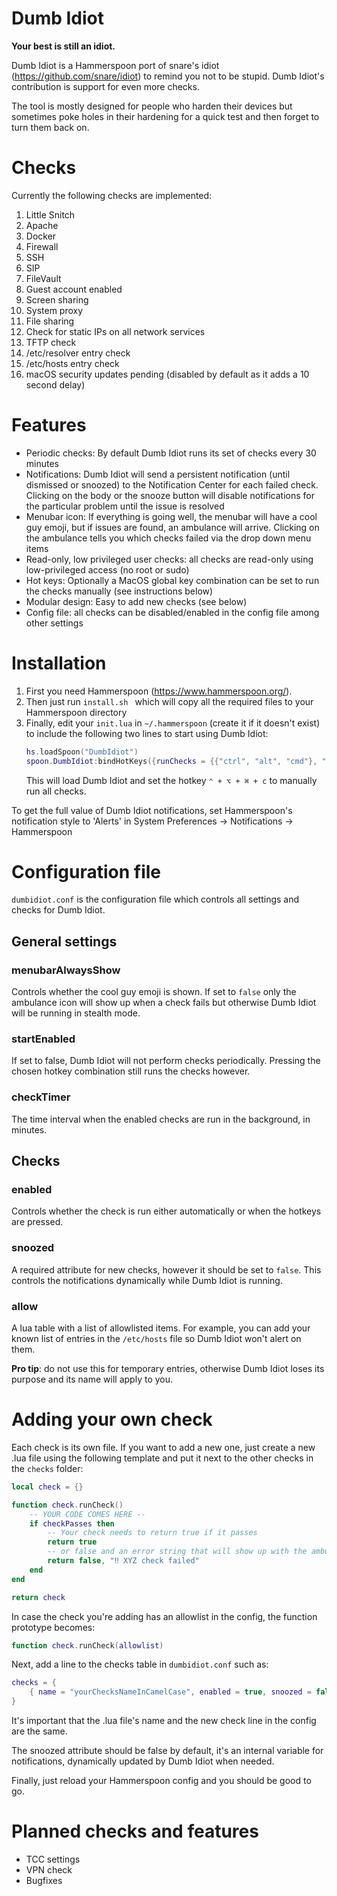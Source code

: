# Dumb Idiot
**Your best is still an idiot.**

Dumb Idiot is a Hammerspoon port of snare's idiot (https://github.com/snare/idiot) to remind you not to be stupid. Dumb Idiot's contribution is support for even more checks.

The tool is mostly designed for people who harden their devices but sometimes poke holes in their hardening for a quick test and then forget to turn them back on. 

# Checks 
Currently the following checks are implemented:
1. Little Snitch
2. Apache
3. Docker
4. Firewall
5. SSH
6. SIP
7. FileVault
8. Guest account enabled
9. Screen sharing
10. System proxy
11. File sharing
12. Check for static IPs on all network services
13. TFTP check
14. /etc/resolver entry check
15. /etc/hosts entry check
16. macOS security updates pending (disabled by default as it adds a 10 second delay)

# Features
- Periodic checks: By default Dumb Idiot runs its set of checks every 30 minutes
- Notifications: Dumb Idiot will send a persistent notification (until dismissed or snoozed) to the Notification Center for each failed check. Clicking on the body or the snooze button will disable notifications for the particular problem until the issue is resolved
- Menubar icon: If everything is going well, the menubar will have a cool guy emoji, but if issues are found, an ambulance will arrive. Clicking on the ambulance tells you which checks failed via the drop down menu items
- Read-only, low privileged user checks: all checks are read-only using low-privileged access (no root or sudo)
- Hot keys: Optionally a MacOS global key combination can be set to run the checks manually (see instructions below)
- Modular design: Easy to add new checks (see below)
- Config file: all checks can be disabled/enabled in the config file among other settings

# Installation
1. First you need Hammerspoon (https://www.hammerspoon.org/).
2. Then just run ```install.sh ``` which will copy all the required files to your Hammerspoon directory
3. Finally, edit your ```init.lua``` in ```~/.hammerspoon``` (create it if it doesn't exist) to include the following two lines to start using Dumb Idiot:
    ```lua 
    hs.loadSpoon("DumbIdiot")
    spoon.DumbIdiot:bindHotKeys({runChecks = {{"ctrl", "alt", "cmd"}, "c"}})
    ```
    This will load Dumb Idiot and set the hotkey ```⌃ + ⌥ + ⌘ + c``` to manually run all checks. 

To get the full value of Dumb Idiot notifications, set Hammerspoon's notification style to 'Alerts' in System Preferences -> Notifications -> Hammerspoon

# Configuration file
```dumbidiot.conf``` is the configuration file which controls all settings and checks for Dumb Idiot.

## General settings
### menubarAlwaysShow
Controls whether the cool guy emoji is shown. If set to ```false``` only the ambulance icon will show up when a check fails but otherwise Dumb Idiot will be running in stealth mode. 

### startEnabled
If set to false, Dumb Idiot will not perform checks periodically. Pressing the chosen hotkey combination still runs the checks however. 

### checkTimer
The time interval when the enabled checks are run in the background, in minutes.

## Checks

### enabled
Controls whether the check is run either automatically or when the hotkeys are pressed.

### snoozed
A required attribute for new checks, however it should be set to ```false```. This controls the notifications dynamically while Dumb Idiot is running.

### allow 
A lua table with a list of allowlisted items. For example, you can add your known list of entries in the ```/etc/hosts``` file so Dumb Idiot won't alert on them. 

**Pro tip**: do not use this for temporary entries, otherwise Dumb Idiot loses its purpose and its name will apply to you.

# Adding your own check
Each check is its own file. If you want to add a new one, just create a new .lua file using the following template and put it next to the other checks in the ```checks``` folder:

``` lua
local check = {}

function check.runCheck()
    -- YOUR CODE COMES HERE --
    if checkPasses then
        -- Your check needs to return true if it passes
        return true
        -- or false and an error string that will show up with the ambulance
        return false, "‼️ XYZ check failed"
    end
end

return check
```

In case the check you're adding has an allowlist in the config, the function prototype becomes:
``` lua
function check.runCheck(allowlist)
```

Next, add a line to the checks table in ```dumbidiot.conf``` such as:
``` lua
checks = {
    { name = "yourChecksNameInCamelCase", enabled = true, snoozed = false },
}
```

It's important that the .lua file's name and the new check line in the config are the same.

The snoozed attribute should be false by default, it's an internal variable for notifications, dynamically updated by Dumb Idiot when needed.

Finally, just reload your Hammerspoon config and you should be good to go.

# Planned checks and features
- TCC settings
- VPN check
- Bugfixes